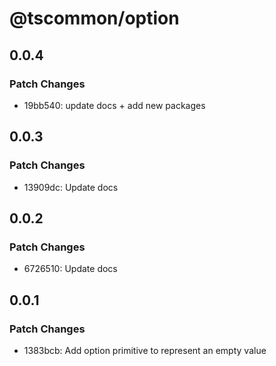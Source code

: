 # @tscommon/option

## 0.0.4

### Patch Changes

- 19bb540: update docs + add new packages

## 0.0.3

### Patch Changes

- 13909dc: Update docs

## 0.0.2

### Patch Changes

- 6726510: Update docs

## 0.0.1

### Patch Changes

- 1383bcb: Add option primitive to represent an empty value
